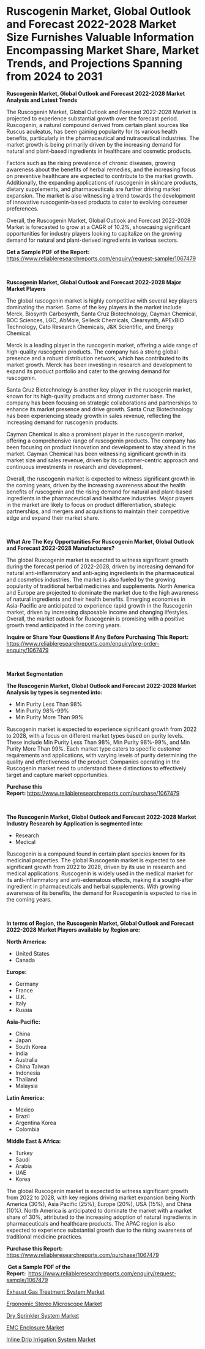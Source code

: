 <p><h1>Ruscogenin Market, Global Outlook and Forecast 2022-2028 Market Size Furnishes Valuable Information Encompassing Market Share, Market Trends, and Projections Spanning from 2024 to 2031</h1></p><p><strong>Ruscogenin Market, Global Outlook and Forecast 2022-2028 Market Analysis and Latest Trends</strong></p>
<p><p>The Ruscogenin Market, Global Outlook and Forecast 2022-2028 Market is projected to experience substantial growth over the forecast period. Ruscogenin, a natural compound derived from certain plant sources like Ruscus aculeatus, has been gaining popularity for its various health benefits, particularly in the pharmaceutical and nutraceutical industries. The market growth is being primarily driven by the increasing demand for natural and plant-based ingredients in healthcare and cosmetic products.</p><p>Factors such as the rising prevalence of chronic diseases, growing awareness about the benefits of herbal remedies, and the increasing focus on preventive healthcare are expected to contribute to the market growth. Additionally, the expanding applications of ruscogenin in skincare products, dietary supplements, and pharmaceuticals are further driving market expansion. The market is also witnessing a trend towards the development of innovative ruscogenin-based products to cater to evolving consumer preferences.</p><p>Overall, the Ruscogenin Market, Global Outlook and Forecast 2022-2028 Market is forecasted to grow at a CAGR of 10.2%, showcasing significant opportunities for industry players looking to capitalize on the growing demand for natural and plant-derived ingredients in various sectors.</p></p>
<p><strong>Get a Sample PDF of the Report:&nbsp;</strong> <a href="https://www.reliableresearchreports.com/enquiry/request-sample/1067479">https://www.reliableresearchreports.com/enquiry/request-sample/1067479</a></p>
<p>&nbsp;</p>
<p><strong>Ruscogenin Market, Global Outlook and Forecast 2022-2028 Major Market Players</strong></p>
<p><p>The global ruscogenin market is highly competitive with several key players dominating the market. Some of the key players in the market include Merck, Biosynth Carbosynth, Santa Cruz Biotechnology, Cayman Chemical, BOC Sciences, LGC, AbMole, Selleck Chemicals, Clearsynth, APExBIO Technology, Cato Research Chemicals, J&K Scientific, and Energy Chemical.</p><p>Merck is a leading player in the ruscogenin market, offering a wide range of high-quality ruscogenin products. The company has a strong global presence and a robust distribution network, which has contributed to its market growth. Merck has been investing in research and development to expand its product portfolio and cater to the growing demand for ruscogenin.</p><p>Santa Cruz Biotechnology is another key player in the ruscogenin market, known for its high-quality products and strong customer base. The company has been focusing on strategic collaborations and partnerships to enhance its market presence and drive growth. Santa Cruz Biotechnology has been experiencing steady growth in sales revenue, reflecting the increasing demand for ruscogenin products.</p><p>Cayman Chemical is also a prominent player in the ruscogenin market, offering a comprehensive range of ruscogenin products. The company has been focusing on product innovation and development to stay ahead in the market. Cayman Chemical has been witnessing significant growth in its market size and sales revenue, driven by its customer-centric approach and continuous investments in research and development.</p><p>Overall, the ruscogenin market is expected to witness significant growth in the coming years, driven by the increasing awareness about the health benefits of ruscogenin and the rising demand for natural and plant-based ingredients in the pharmaceutical and healthcare industries. Major players in the market are likely to focus on product differentiation, strategic partnerships, and mergers and acquisitions to maintain their competitive edge and expand their market share.</p></p>
<p>&nbsp;</p>
<p><strong>What Are The Key Opportunities For Ruscogenin Market, Global Outlook and Forecast 2022-2028 Manufacturers?</strong></p>
<p><p>The global Ruscogenin market is expected to witness significant growth during the forecast period of 2022-2028, driven by increasing demand for natural anti-inflammatory and anti-aging ingredients in the pharmaceutical and cosmetics industries. The market is also fueled by the growing popularity of traditional herbal medicines and supplements. North America and Europe are projected to dominate the market due to the high awareness of natural ingredients and their health benefits. Emerging economies in Asia-Pacific are anticipated to experience rapid growth in the Ruscogenin market, driven by increasing disposable income and changing lifestyles. Overall, the market outlook for Ruscogenin is promising with a positive growth trend anticipated in the coming years.</p></p>
<p><strong>Inquire or Share Your Questions If Any Before Purchasing This Report:</strong> <a href="https://www.reliableresearchreports.com/enquiry/pre-order-enquiry/1067479">https://www.reliableresearchreports.com/enquiry/pre-order-enquiry/1067479</a></p>
<p>&nbsp;</p>
<p><strong>Market Segmentation</strong></p>
<p><strong>The Ruscogenin Market, Global Outlook and Forecast 2022-2028 Market Analysis by types is segmented into:</strong></p>
<p><ul><li>Min Purity Less Than 98%</li><li>Min Purity 98%-99%</li><li>Min Purity More Than 99%</li></ul></p>
<p><p>Ruscogenin market is expected to experience significant growth from 2022 to 2028, with a focus on different market types based on purity levels. These include Min Purity Less Than 98%, Min Purity 98%-99%, and Min Purity More Than 99%. Each market type caters to specific customer requirements and applications, with varying levels of purity determining the quality and effectiveness of the product. Companies operating in the Ruscogenin market need to understand these distinctions to effectively target and capture market opportunities.</p></p>
<p><strong>Purchase this Report:&nbsp;</strong><a href="https://www.reliableresearchreports.com/purchase/1067479">https://www.reliableresearchreports.com/purchase/1067479</a></p>
<p>&nbsp;</p>
<p><strong>The Ruscogenin Market, Global Outlook and Forecast 2022-2028 Market Industry Research by Application is segmented into:</strong></p>
<p><ul><li>Research</li><li>Medical</li></ul></p>
<p><p>Ruscogenin is a compound found in certain plant species known for its medicinal properties. The global Ruscogenin market is expected to see significant growth from 2022 to 2028, driven by its use in research and medical applications. Ruscogenin is widely used in the medical market for its anti-inflammatory and anti-edematous effects, making it a sought-after ingredient in pharmaceuticals and herbal supplements. With growing awareness of its benefits, the demand for Ruscogenin is expected to rise in the coming years.</p></p>
<p>&nbsp;</p>
<p><strong>In terms of Region, the Ruscogenin Market, Global Outlook and Forecast 2022-2028 Market Players available by Region are:</strong></p>
<p>
    <p> <strong> North America: </strong>
        <ul>
            <li>United States</li>
            <li>Canada</li>
        </ul>
        </p> 
    <p> <strong> Europe: </strong>
        <ul>
            <li>Germany</li>
            <li>France</li>
            <li>U.K.</li>
            <li>Italy</li>
            <li>Russia</li>
        </ul>
        </p> 
    <p> <strong> Asia-Pacific: </strong>
        <ul>
            <li>China</li>
            <li>Japan</li>
            <li>South Korea</li>
            <li>India</li>
            <li>Australia</li>
            <li>China Taiwan</li>
            <li>Indonesia</li>
            <li>Thailand</li>
            <li>Malaysia</li>
        </ul>
        </p> 
    <p> <strong> Latin America: </strong>
        <ul>
            <li>Mexico</li>
            <li>Brazil</li>
            <li>Argentina Korea</li>
            <li>Colombia</li>
        </ul>
        </p> 
    <p> <strong> Middle East & Africa: </strong>
        <ul>
            <li>Turkey</li>
            <li>Saudi</li>
            <li>Arabia</li>
            <li>UAE</li>
            <li>Korea</li>
        </ul>
    </p>
    </p>
<p><p>The global Ruscogenin market is expected to witness significant growth from 2022 to 2028, with key regions driving market expansion being North America (30%), Asia Pacific (25%), Europe (20%), USA (15%), and China (10%). North America is anticipated to dominate the market with a market share of 30%, attributed to the increasing adoption of natural ingredients in pharmaceuticals and healthcare products. The APAC region is also expected to experience substantial growth due to the rising awareness of traditional medicine practices.</p></p>
<p><strong>Purchase this Report: </strong><a href="https://www.reliableresearchreports.com/purchase/1067479">https://www.reliableresearchreports.com/purchase/1067479</a></p>
<p>&nbsp;<strong>Get a Sample PDF of the Report:&nbsp;&nbsp;</strong><a href="https://www.reliableresearchreports.com/enquiry/request-sample/1067479">https://www.reliableresearchreports.com/enquiry/request-sample/1067479</a></p>
<p><strong></strong></p>
<p><p><a href="https://medium.com/@debramedina73/decoding-exhaust-gas-treatment-system-market-metrics-market-share-trends-and-growth-patterns-d2ebf365dc97">Exhaust Gas Treatment System Market</a></p><p><a href="https://medium.com/@michellebutler19/ergonomic-stereo-microscope-market-size-cagr-trends-2024-2030-28fcd8bd87e6">Ergonomic Stereo Microscope Market</a></p><p><a href="https://medium.com/@dioncollins8227/dry-sprinkler-system-market-insight-market-trends-growth-forecasted-from-2024-to-2031-7617107d7eb8">Dry Sprinkler System Market</a></p><p><a href="https://medium.com/@debramedina73/emc-enclosure-nbsp-market-focuses-on-market-share-size-and-projected-forecast-till-2031-076d2d39145c">EMC Enclosure Market</a></p><p><a href="https://medium.com/@dioncollins8227/inline-drip-irrigation-system-market-size-cagr-trends-2024-2030-9cd4b8c2d6d7">Inline Drip Irrigation System Market</a></p></p>